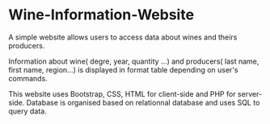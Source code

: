 # Wine-Information-Website
A simple website allows users to access data about wines and theirs producers.

Information about wine( degre, year, quantity ...) and producers( last name, first name, region...) is displayed in format table depending on user's commands.

This website uses Bootstrap, CSS, HTML for client-side and PHP for server-side. Database is organised based on relationnal database and uses SQL to query data.
